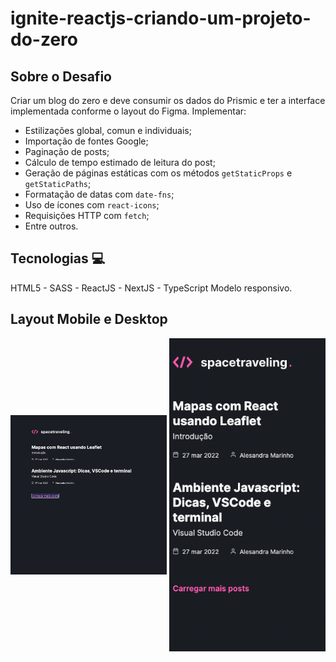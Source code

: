 # ignite-reactjs-criando-um-projeto-do-zero

## Sobre o Desafio ##

Criar um blog do zero e deve consumir os dados do Prismic e ter a interface implementada conforme o layout do Figma. Implementar:

- Estilizações global, comun e individuais;
- Importação de fontes Google;
- Paginação de posts;
- Cálculo de tempo estimado de leitura do post;
- Geração de páginas estáticas com os métodos `getStaticProps` e `getStaticPaths`;
- Formatação de datas com `date-fns`;
- Uso de ícones com `react-icons`;
- Requisições HTTP com `fetch`;
- Entre outros.

<h2>Tecnologias 💻 </h2>

HTML5 - SASS - ReactJS - NextJS - TypeScript
Modelo responsivo.

<h2>Layout Mobile e Desktop</h2>

<div align="center">
     <img src="./public/desktop.png" width="250px" align="center"> 
     <img src="./public/mobile.png" width="250px" align="center"> 
</div>